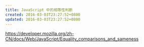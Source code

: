```yaml
---
title: JavaScript 中的相等性判断
created: 2016-03-03T23:27:52+0800
updated: 2016-03-03T23:27:52+0800
---
```



https://developer.mozilla.org/zh-CN/docs/Web/JavaScript/Equality_comparisons_and_sameness
